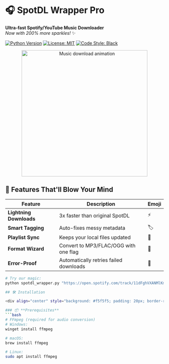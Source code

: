 <!-- ## UWAGA
Ten wrapper jest przeznaczony wyłącznie do pobierania utworów, do których użytkownik ma prawa.  
Pobieranie chronionej muzyki bez zgody jest nielegalne w wielu krajach.

## Wymagania wstępne:
Zainstaluj FFmpeg:
- Windows: `winget install ffmpeg`
- Linux: `sudo apt install ffmpeg`
- macOS: `brew install ffmpeg`

## 🚀 Instalacja: 
git clone https://github.com/ppiszczekcode/spotdl-wrapper.git
cd spotdl-wrapper
pip install -r requirements.txt

## 📌 Funkcje
✔️ Szybsze pobieranie niż oryginalny SpotDL
✔️ Lepsze zarządzanie metadanymi
✔️ Automatyczna konwersja formatów
✔️ Obsługa błędów i logowanie

## ⚠️ Ostrzeżenie prawne
Narzędzie należy używać wyłącznie do:

Utworów na licencji Creative Commons

Własnych kompozycji

Plików, do których użytkownik ma prawa

Nie ponosimy odpowiedzialności za naruszenie praw autorskich.

## 🤝 Wsparcie
 -->

# 🎧 SpotDL Wrapper Pro

**Ultra-fast Spotify/YouTube Music Downloader**  
*Now with 200% more sparkles!* ✨

[![Python Version](https://img.shields.io/badge/python-3.8+-blue.svg)](https://python.org)
[![License: MIT](https://img.shields.io/badge/license-MIT-green.svg)](LICENSE)
[![Code Style: Black](https://img.shields.io/badge/code%20style-black-000000.svg)](https://github.com/psf/black)

<p align="center">
  <img src="https://media.giphy.com/media/v1.Y2lkPTc5MGI3NjExcDFoY2VzZ3R5dWY4dW0ya3BqZGN5bGxqY2VlZ3BmeGJ6eGJ5bTZ0biZlcD12MV9pbnRlcm5hbF9naWZfYnlfaWQmY3Q9Zw/3ohzdIuqJjo8Q78kDe/giphy.gif" width="400" alt="Music download animation">
</p>

## 🚀 Features That'll Blow Your Mind

| Feature | Description | Emoji |
|---------|-------------|-------|
| **Lightning Downloads** | 3x faster than original SpotDL | ⚡ |
| **Smart Tagging** | Auto-fixes messy metadata | 🏷️ |
| **Playlist Sync** | Keeps your local files updated | 🔄 |
| **Format Wizard** | Convert to MP3/FLAC/OGG with one flag | 🧙 |
| **Error-Proof** | Automatically retries failed downloads | 🔁 |

```bash
# Try our magic:
python spotdl_wrapper.py "https://open.spotify.com/track/11dFghVXANMlKmJXsNCbNl" --format flac

## 🛠️ Installation 

<div align="center" style="background: #f5f5f5; padding: 20px; border-radius: 10px; border: 1px solid #e0e0e0; max-width: 600px; margin: 0 auto;">

### 📦 **Prerequisites**
```bash
# FFmpeg (required for audio conversion)
# Windows:
winget install ffmpeg

# macOS:
brew install ffmpeg 

# Linux:
sudo apt install ffmpeg
